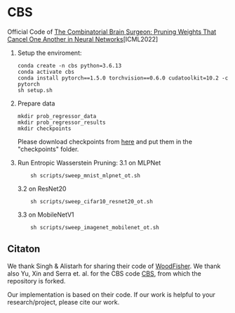 # CBS
Official Code of [The Combinatorial Brain Surgeon: Pruning Weights That Cancel One Another in Neural Networks](https://proceedings.mlr.press/v162/yu22f.html)[ICML2022]

1. Setup the enviroment:
    ```
    conda create -n cbs python=3.6.13
    conda activate cbs
    conda install pytorch==1.5.0 torchvision==0.6.0 cudatoolkit=10.2 -c pytorch
    sh setup.sh
    
    ```
2. Prepare data
    ```
    mkdir prob_regressor_data
    mkdir prob_regressor_results
    mkdir checkpoints
    ```
    Please download checkpoints from [here](https://drive.google.com/drive/folders/18ix239cy261ug_IGZbhtYKPzkkniTyee?usp=sharing) and put them in the "checkpoints" folder. 

3. Run Entropic Wasserstein Pruning:
   3.1 on MLPNet
   ```
       sh scripts/sweep_mnist_mlpnet_ot.sh
   ```
   3.2 on ResNet20
   ```
       sh scripts/sweep_cifar10_resnet20_ot.sh
   ```
   3.3 on MobileNetV1
   ```
       sh scripts/sweep_imagenet_mobilenet_ot.sh
   ```
   

## Citaton
We thank Singh & Alistarh for sharing their code of [WoodFisher](https://github.com/IST-DASLab/WoodFisher). We thank also Yu, Xin and Serra et. al. for the CBS code [CBS](https://github.com/yuxwind/cbs), from which the repository is forked.

Our implementation is based on their code. If our work is helpful to your research/project, please cite our work.
